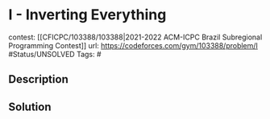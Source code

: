 # I - Inverting Everything

contest: [[CFICPC/103388/103388|2021-2022 ACM-ICPC Brazil Subregional Programming Contest]]
url: https://codeforces.com/gym/103388/problem/I
#Status/UNSOLVED
Tags: #

## Description

## Solution

